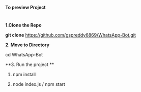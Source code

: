 **To preview Project**
#
**1.Clone the Repo**

 **git clone** https://github.com/gspreddy6869/WhatsApp-Bot.git

 **2. Move to Directory**
 
  cd WhatsApp-Bot

  **3. Run the project **

 1.  npm install

 2.  node index.js / npm start
